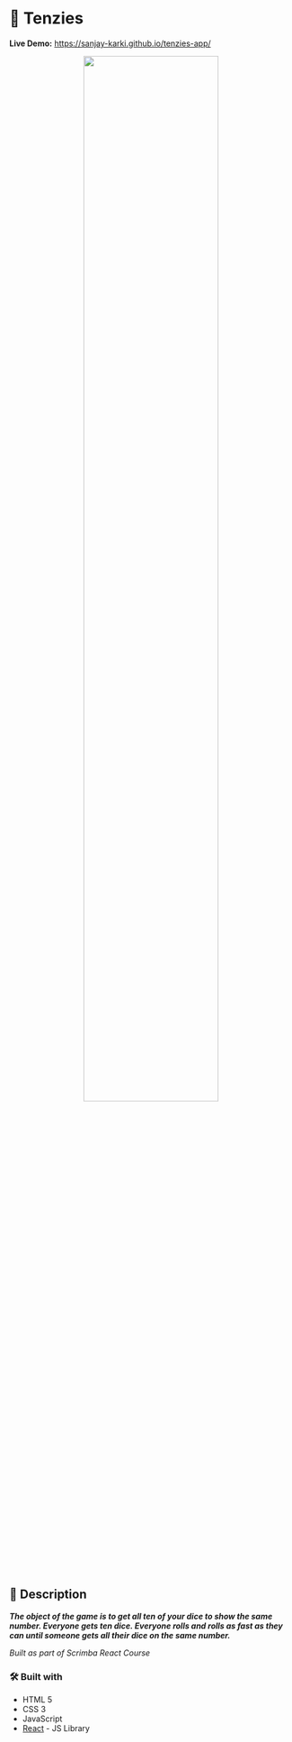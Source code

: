 # :game_die: Tenzies
**Live Demo:**
https://sanjay-karki.github.io/tenzies-app/
<p align="center" width="100%">
<img src="https://user-images.githubusercontent.com/106867464/184630772-485b8345-1c00-4370-82f9-09909b298708.png" width="69%">
</p>

## :page_with_curl:	Description
**_The object of the game is to get all ten of your dice to show the same number. Everyone gets ten dice. Everyone rolls and rolls as fast as they can until someone gets all their dice on the same number._**

*Built as part of Scrimba React Course*

### :hammer_and_wrench:	Built with

- HTML 5
- CSS 3
- JavaScript
- [React](https://reactjs.org/) - JS Library
